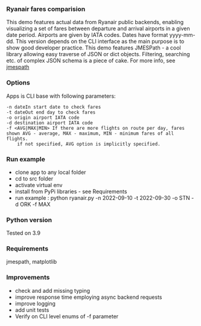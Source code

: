 ### Ryanair fares comparision

This demo features actual data from Ryanair public backends, enabling visualizing a set of
fares between departure and arrival airports in a given date period. Airports are given by IATA codes. Dates have format yyyy-mm-dd.
This version depends on the CLI interface as the main purpose is to show good developer practice.
This demo features JMESPath - a cool library allowing easy traverse of JSON or dict objects. Filtering, searching etc. of complex JSON schema is a piece of cake. For more info, see [jmespath](https://jmespath.org/tutorial.html)

### Options

Apps is CLI base with following parameters:

    -n dateIn start date to check fares
    -t dateOut end day to check fares 
    -o origin airport IATA code
    -d destination airport IATA code
    -f <AVG|MAX|MIN> If there are more flights on route per day, fares shown AVG - average, MAX - maximum, MIN - minimum fares of all flights.
        if not specified, AVG option is implicitly specified.

### Run example

- clone app to any local folder
- cd to src folder
- activate virtual env
- install from PyPi libraries - see Requirements
- run example : python ryanair.py -n  2022-09-10 -t 2022-09-30 -o STN -d ORK -f MAX

### Python version

Tested on 3.9

### Requirements

jmespath,
matplotlib

### Improvements

- check and add missing typing
- improve response time employing async backend requests
- improve logging
- add unit tests
- Verify on CLI level enums of -f parameter

